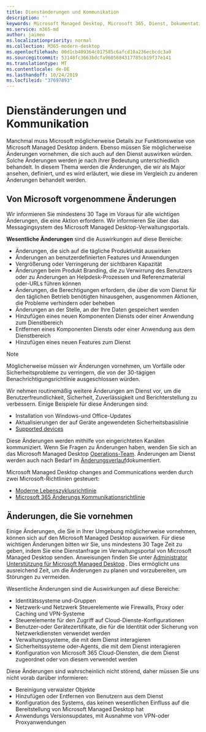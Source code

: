 ```yaml
---
title: Dienständerungen und Kommunikation
description: ''
keywords: Microsoft Managed Desktop, Microsoft 365, Dienst, Dokumentation
ms.service: m365-md
author: jaimeo
ms.localizationpriority: normal
ms.collection: M365-modern-desktop
ms.openlocfilehash: 00d1cb409364c017585c6afcd10a236ecbcdc3a0
ms.sourcegitcommit: 53148fc3663bdcfa9605684317785cb19f37e141
ms.translationtype: MT
ms.contentlocale: de-DE
ms.lasthandoff: 10/24/2019
ms.locfileid: "37697893"
---
```

# <a name="service-changes-and-communication"></a>Dienständerungen und Kommunikation

Manchmal muss Microsoft möglicherweise Details zur Funktionsweise von Microsoft Managed Desktop ändern. Ebenso müssen Sie möglicherweise Änderungen vornehmen, die sich auch auf den Dienst auswirken würden. Solche Änderungen werden je nach ihrer Bedeutung unterschiedlich behandelt. In diesem Thema werden die Änderungen, die wir als Major ansehen, definiert, und es wird erläutert, wie diese im Vergleich zu anderen Änderungen behandelt werden.



## <a name="changes-made-by-microsoft"></a>Von Microsoft vorgenommene Änderungen

Wir informieren Sie mindestens 30 Tage im Voraus für alle wichtigen Änderungen, die eine Aktion erfordern. Wir informieren Sie über das Messagingsystem des Microsoft Managed Desktop-Verwaltungsportals.

**Wesentliche Änderungen** sind die Auswirkungen auf diese Bereiche:
- Änderungen, die sich auf die tägliche Produktivität auswirken
- Änderungen an benutzerdefinierten Features und Anwendungen
- Vergrößerung oder Verringerung der sichtbaren Kapazität
- Änderungen beim Produkt Branding, die zu Verwirrung des Benutzers oder zu Änderungen an Helpdesk-Prozessen und Referenzmaterial oder-URLs führen können
- Änderungen, die Berechtigungen erfordern, die über die vom Dienst für den täglichen Betrieb benötigten hinausgehen, ausgenommen Aktionen, die Probleme verhindern oder beheben
- Änderungen an der Stelle, an der Ihre Daten gespeichert werden
- Hinzufügen eines neuen Komponenten Diensts oder einer Anwendung zum Dienstbereich
- Entfernen eines Komponenten Diensts oder einer Anwendung aus dem Dienstbereich
- Hinzufügen eines neuen Features zum Dienst

> [!NOTE]
> Möglicherweise müssen wir Änderungen vornehmen, um Vorfälle oder Sicherheitsprobleme zu verringern, die von der 30-tägigen Benachrichtigungsrichtlinie ausgeschlossen würden.

Wir nehmen routinemäßig weitere Änderungen am Dienst vor, um die Benutzerfreundlichkeit, Sicherheit, Zuverlässigkeit und Berichterstellung zu verbessern. Einige Beispiele für diese Änderungen sind:

- Installation von Windows-und Office-Updates
- Aktualisierungen der auf Geräte angewendeten Sicherheitsbasislinie
- [Supported devices](device-list.md)

Diese Änderungen werden mithilfe von eingerichteten Kanälen kommuniziert. Wenn Sie Fragen zu Änderungen haben, wenden Sie sich an das Microsoft Managed Desktop [Operations-Team](../working-with-managed-desktop/admin-support.md). Änderungen am Dienst werden auch nach Bedarf im [Änderungsverlauf](../change-history-managed-desktop.md)dokumentiert.

Microsoft Managed Desktop changes and Communications werden durch zwei Microsoft-Richtlinien gesteuert:
- [Moderne Lebenszyklusrichtlinie](https://support.microsoft.com/help/30881/modern-lifecycle-policy)
- [Microsoft 365 Änderungs Kommunikationsrichtlinie](https://docs.microsoft.com/office365/admin/manage/message-center?redirectSourcePath=%252fen-us%252farticle%252fMessage-center-in-Office-365-38FB3333-BFCC-4340-A37B-DEDA509C2093&view=o365-worldwide)

## <a name="changes-you-make"></a>Änderungen, die Sie vornehmen

Einige Änderungen, die Sie in Ihrer Umgebung möglicherweise vornehmen, können sich auf den Microsoft Managed Desktop auswirken. Für diese wichtigen Änderungen bitten wir Sie, uns mindestens 30 Tage Zeit zu geben, indem Sie eine Dienstanfrage im Verwaltungsportal von Microsoft Managed Desktop senden. Anweisungen finden Sie unter [Administrator Unterstützung für Microsoft Managed Desktop](../working-with-managed-desktop/admin-support.md) . Dies ermöglicht uns ausreichend Zeit, um die Änderungen zu planen und vorzubereiten, um Störungen zu vermeiden.

Wesentliche Änderungen sind die Auswirkungen auf diese Bereiche:

- Identitätssysteme und-Gruppen
- Netzwerk-und Netzwerk Steuerelemente wie Firewalls, Proxy oder Caching und VPN-Systeme
- Steuerelemente für den Zugriff auf Cloud-Dienste-Konfigurationen
- Benutzer-oder Gerätezertifikate, die für die Identität oder Sicherung von Netzwerkdiensten verwendet werden
- Verwaltungssysteme, die mit dem Dienst interagieren
- Sicherheitssysteme oder-Agents, die mit dem Dienst interagieren
- Konfiguration von Microsoft 365 Cloud-Diensten, die dem Dienst zugeordnet oder von diesem verwendet werden

Diese Änderungen sind wahrscheinlich nicht störend, daher müssen Sie uns nicht vorab darüber informieren:

- Bereinigung verwaister Objekte
- Hinzufügen oder Entfernen von Benutzern aus dem Dienst
- Konfiguration des Systems, das keinen wesentlichen Einfluss auf die Bereitstellung von Microsoft Managed Desktop hat
- Anwendungs Versionsupdates, mit Ausnahme von VPN-oder Proxyanwendungen


